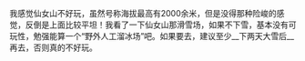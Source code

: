 我感觉仙女山不好玩，虽然号称海拔最高有2000余米，但是没得那种险峻的感觉，反倒是上面比较平坦！我看了一下仙女山那滑雪场，如果不下雪，基本没有可玩性，勉强能算一个“野外人工溜冰场”吧。如果要去，建议至少__下两天大雪后__再去，否则真的不好玩。